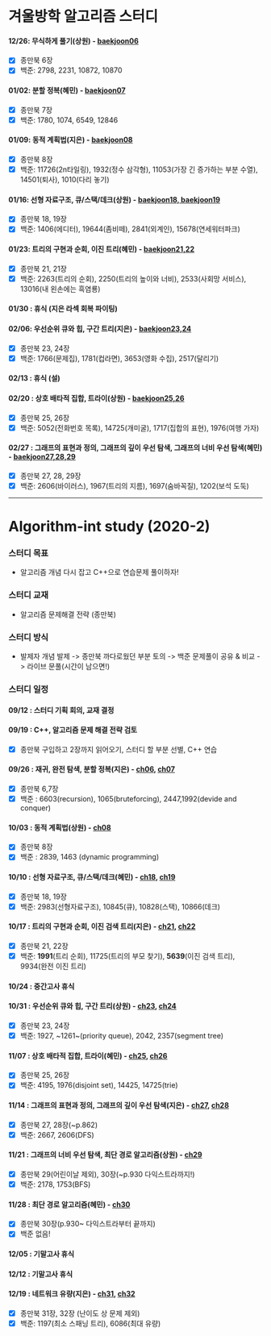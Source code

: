 # 겨울방학 알고리즘 스터디

#### 12/26: 무식하게 풀기(상원) -  [baekjoon06](./pt/baekjoon06.md)
- [x] 종만북 6장
- [x] 백준: 2798, 2231, 10872, 10870 

#### 01/02: 분할 정복(혜민) - [baekjoon07](./pt/baekjoon07.md)
- [x] 종만북 7장
- [x] 백준: 1780, 1074, 6549, 12846

#### 01/09: 동적 계획법(지은) - [baekjoon08](./pt/baekjoon08.md)
- [x] 종만북 8장
- [x] 백준: 11726(2n타일링), 1932(정수 삼각형), 11053(가장 긴 증가하는 부분 수열), 14501(퇴사), 1010(다리 놓기)

#### 01/16: 선형 자료구조, 큐/스택/데크(상원) - [baekjoon18, baekjoon19](./pt/baekjoon1819.md)
- [x] 종만북 18, 19장
- [x] 백준: 1406(에디터), 19644(좀비떼), 2841(외계인), 15678(연세워터파크)

#### 01/23: 트리의 구현과 순회, 이진 트리(혜민) - [baekjoon21,22](./pt/baekjoon2122.md)
- [x] 종만북 21, 21장
- [x] 백준: 2263(트리의 순회), 2250(트리의 높이와 너비), 2533(사회망 서비스), 13016(내 왼손에는 흑염룡)

#### 01/30 : 휴식 (지은 라섹 회복 파이팅)

#### 02/06: 우선순위 큐와 힙, 구간 트리(지은) - [baekjoon23,24](./pt/baekjoon2324.md)
- [x] 종만북 23, 24장
- [x] 백준: 1766(문제집), 1781(컵라면), 3653(영화 수집), 2517(달리기)

#### 02/13 : 휴식 (설) 

#### 02/20 : 상호 배타적 집합, 트라이(상원) - [baekjoon25,26](./pt/baekjoon2526.md)
- [x] 종만북 25, 26장
- [x] 백준: 5052(전화번호 목록), 14725(개미굴), 1717(집합의 표현), 1976(여행 가자)

#### 02/27 : 그래프의 표현과 정의, 그래프의 깊이 우선 탐색, 그래프의 너비 우선 탐색(혜민) - [baekjoon27,28,29](./pt/baekjoon272829.md)
- [x] 종만북 27, 28, 29장
- [x] 백준: 2606(바이러스), 1967(트리의 지름), 1697(숨바꼭질), 1202(보석 도둑)

---

# Algorithm-int study (2020-2)

### 스터디 목표
- 알고리즘 개념 다시 잡고 C++으로 연습문제 풀이하자!

### 스터디 교재
- 알고리즘 문제해결 전략 (종만북)

### 스터디 방식 
- 발제자 개념 발제 -> 종만북 까다로웠던 부분 토의 -> 백준 문제풀이 공유 & 비교 -> 라이브 문풀(시간이 남으면!)

### 스터디 일정

#### 09/12 : 스터디 기획 회의, 교재 결정
#### 09/19 : C++, 알고리즘 문제 해결 전략 검토
- [x] 종만북 구입하고 2장까지 읽어오기, 스터디 할 부분 선별, C++ 연습

#### 09/26 : 재귀, 완전 탐색, 분할 정복(지은) - [ch06](./pt/lecture06.md), [ch07](./pt/lecture07.md)
- [x] 종만북 6,7장
- [x] 백준 : 6603(recursion), 1065(bruteforcing), 2447,1992(devide and conquer)

#### 10/03 : 동적 계획법(상원) - [ch08](./pt/lecture08.md)
- [x] 종만북 8장
- [x] 백준 : 2839, 1463 (dynamic programming)

#### 10/10 : 선형 자료구조, 큐/스택/데크(혜민) - [ch18](./pt/lecture18.md), [ch19](./pt/lecture19.md)
- [x] 종만북 18, 19장
- [x] 백준: 2983(선형자료구조), 10845(큐), 10828(스택), 10866(데크)

#### 10/17 : 트리의 구현과 순회, 이진 검색 트리(지은) - [ch21](./pt/lecture21.md), [ch22](./pt/lecture22.md)
- [x] 종만북 21, 22장
- [x] 백준: **1991**(트리 순회), 11725(트리의 부모 찾기), **5639**(이진 검색 트리), 9934(완전 이진 트리)

#### 10/24 : 중간고사 휴식

#### 10/31 : 우선순위 큐와 힙, 구간 트리(상원) - [ch23](./pt/lecture23.md), [ch24](./pt/lecture24.md)
- [x] 종만북 23, 24장
- [x] 백준: 1927, ~1261~(priority queue), 2042, 2357(segment tree)

#### 11/07 : 상호 배타적 집합, 트라이(혜민) - [ch25](./pt/lecture25.md), [ch26](./pt/lecture26.md)
- [x] 종만북 25, 26장
- [x] 백준: 4195, 1976(disjoint set), 14425, 14725(trie)

#### 11/14 : 그래프의 표현과 정의, 그래프의 깊이 우선 탐색(지은) - [ch27](./pt/lecture27.md), [ch28](./pt/lecture28.md)
- [x] 종만북 27, 28장(~p.862)
- [x] 백준: 2667, 2606(DFS)

#### 11/21 : 그래프의 너비 우선 탐색, 최단 경로 알고리즘(상원) - [ch29](./pt/lecture29.md)
- [x] 종만북 29(어린이날 제외), 30장(~p.930 다익스트라까지!)
- [x] 백준: 2178, 1753(BFS)

#### 11/28 : 최단 경로 알고리즘(혜민) - [ch30](./pt/lecture30.md)
- [x] 종만북 30장(p.930~ 다익스트라부터 끝까지)
- [x] 백준 없음!

#### 12/05 : 기말고사 휴식

#### 12/12 : 기말고사 휴식

#### 12/19 : 네트워크 유량(지은) -  [ch31](./pt/lecture31.md),  [ch32](./pt/lecture32.md)
- [x] 종만북 31장, 32장 (난이도 상 문제 제외) 
- [x] 백준: 1197(최소 스패닝 트리), 6086(최대 유량)
